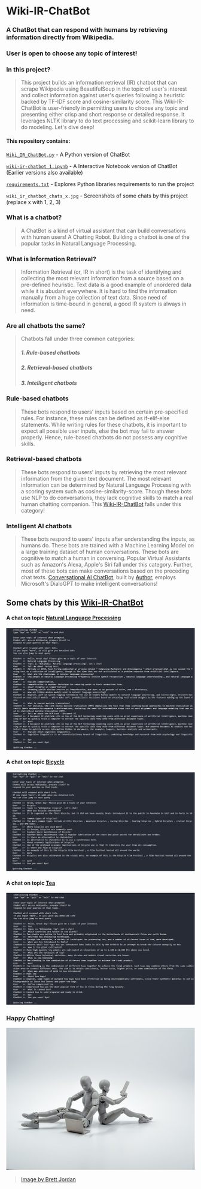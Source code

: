 # Wiki-IR-ChatBot

### A ChatBot that can respond with humans by retrieving information directly from Wikipedia.
### User is open to choose any topic of interest!

### In this project?
> This project builds an information retrieval (IR) chatbot that can scrape Wikipedia using BeautifulSoup in the topic of user's interest and collect information against user's queries following a heuristic backed by TF-IDF score and cosine-similarity score. This Wiki-IR-ChatBot is user-friendly in permitting users to choose any topic and presenting either crisp and short response or detailed response. It leverages NLTK library to do text processing and scikit-learn library to do modeling. Let's dive deep!

#### This repository contains:

[`Wiki_IR_ChatBot.py`](https://github.com/RajkumarGalaxy/Wiki-IR-ChatBot/blob/main/Wiki_IR_ChatBot.py)  - A Python version of ChatBot

[`wiki-ir-chatbot_1.ipynb`](https://github.com/RajkumarGalaxy/Wiki-IR-ChatBot/blob/main/wiki-ir-chatbot_1.ipynb) - A Interactive Notebook version of ChatBot (Earlier versions also available)

[`requirements.txt`](https://github.com/RajkumarGalaxy/Wiki-IR-ChatBot/blob/main/requirements.txt)  - Explores Python libraries requirements to run the project

`wiki_ir_chatbot_chats_x.jpg`  - Screenshots of some chats by this project (replace x with 1, 2, 3)


### What is a chatbot?
> A ChatBot is a kind of virtual assistant that can build conversations with human users! A Chatting Robot. Building a chatbot is one of the popular tasks in Natural Language Processing.

### What is Information Retrieval?
> Information Retrieval (or, IR in short) is the task of identifying and collecting the most relevant information from a source based on a pre-defined heuristic. Text data is a good example of unordered data while it is abudant everywhere. It is hard to find the information manually from a huge collection of text data. Since need of information is time-bound in general, a good IR system is always in need. 

### Are all chatbots the same?
> Chatbots fall under three common categories:
>##### 1. Rule-based chatbots
>##### 2. Retrieval-based chatbots
>##### 3. Intelligent chatbots
 
### Rule-based chatbots
> These bots respond to users' inputs based on certain pre-specified rules. For instance, these rules can be defined as if-elif-else statements. While writing rules for these chatbots, it is important to expect all possible user inputs, else the bot may fail to answer properly. Hence, rule-based chatbots do not possess any cognitive skills.

### Retrieval-based chatbots
> These bots respond to users' inputs by retrieving the most relevant information from the given text document. The most relevant information can be determined by Natural Language Processing with a scoring system such as cosine-similarity-score. Though these bots use NLP to do conversations, they lack cognitive skills to match a real human chatting companion. This [Wiki-IR-ChatBot](https://github.com/RajkumarGalaxy/Wiki-IR-ChatBot) falls under this category!

### Intelligent AI chatbots
> These bots respond to users' inputs after understanding the inputs, as humans do. These bots are trained with a Machine Learning Model on a large training dataset of human conversations. These bots are cognitive to match a human in conversing. Popular Virtual Assistants such as Amazon's Alexa, Apple's Siri fall under this category. Further, most of these bots can make conversations based on the preceding chat texts. [Conversational AI ChatBot](https://github.com/RajkumarGalaxy/Conversational-AI-ChatBot), built by [Author](https://github.com/RajkumarGalaxy), employs Microsoft's DialoGPT to make intelligent conversations!

## Some chats by this [Wiki-IR-ChatBot](https://www.kaggle.com/rajkumarl/wiki-ir-chatbot)
#### A chat on topic **[Natural Language Processing](https://en.wikipedia.org/wiki/Natural_language_processing)**
![chat3](https://raw.githubusercontent.com/RajkumarGalaxy/Wiki-IR-ChatBot/main/wiki_ir_chatbot_chats_3.jpg)


#### A chat on topic **[Bicycle](https://en.wikipedia.org/wiki/Bicycle)**
![chat2](https://raw.githubusercontent.com/RajkumarGalaxy/Wiki-IR-ChatBot/main/wiki_ir_chatbot_chats_2.jpg)


#### A chat on topic **[Tea](https://en.wikipedia.org/wiki/Tea)**
![chat1](https://raw.githubusercontent.com/RajkumarGalaxy/Wiki-IR-ChatBot/main/wiki_ir_chatbot_chats_1.jpg)

### Happy Chatting!

![robo_chat](https://raw.githubusercontent.com/RajkumarGalaxy/dataset/master/Images/robo_chat.jpg)
> [Image by Brett Jordan](https://unsplash.com/@brett_jordan) 
